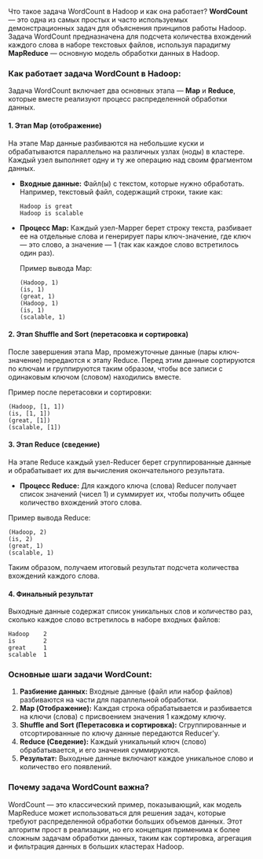 Что такое задача WordCount в Hadoop и как она работает?
**WordCount** — это одна из самых простых и часто используемых демонстрационных задач для объяснения принципов работы Hadoop. Задача WordCount предназначена для подсчета количества вхождений каждого слова в наборе текстовых файлов, используя парадигму **MapReduce** — основную модель обработки данных в Hadoop.

### Как работает задача WordCount в Hadoop:

Задача WordCount включает два основных этапа — **Map** и **Reduce**, которые вместе реализуют процесс распределенной обработки данных.

#### 1. **Этап Map (отображение)**

На этапе Map данные разбиваются на небольшие куски и обрабатываются параллельно на различных узлах (ноды) в кластере. Каждый узел выполняет одну и ту же операцию над своим фрагментом данных.

- **Входные данные:** Файл(ы) с текстом, которые нужно обработать. Например, текстовый файл, содержащий строки, такие как:
  
  ```
  Hadoop is great
  Hadoop is scalable
  ```

- **Процесс Map:** Каждый узел-Mapper берет строку текста, разбивает ее на отдельные слова и генерирует пары ключ-значение, где ключ — это слово, а значение — 1 (так как каждое слово встретилось один раз).
  
  Пример вывода Map:
  ```
  (Hadoop, 1)
  (is, 1)
  (great, 1)
  (Hadoop, 1)
  (is, 1)
  (scalable, 1)
  ```

#### 2. **Этап Shuffle and Sort (перетасовка и сортировка)**

После завершения этапа Map, промежуточные данные (пары ключ-значение) передаются к этапу Reduce. Перед этим данные сортируются по ключам и группируются таким образом, чтобы все записи с одинаковым ключом (словом) находились вместе.

Пример после перетасовки и сортировки:
```
(Hadoop, [1, 1])
(is, [1, 1])
(great, [1])
(scalable, [1])
```

#### 3. **Этап Reduce (сведение)**

На этапе Reduce каждый узел-Reducer берет сгруппированные данные и обрабатывает их для вычисления окончательного результата.

- **Процесс Reduce:** Для каждого ключа (слова) Reducer получает список значений (чисел 1) и суммирует их, чтобы получить общее количество вхождений этого слова.

Пример вывода Reduce:
```
(Hadoop, 2)
(is, 2)
(great, 1)
(scalable, 1)
```

Таким образом, получаем итоговый результат подсчета количества вхождений каждого слова.

#### 4. **Финальный результат**

Выходные данные содержат список уникальных слов и количество раз, сколько каждое слово встретилось в наборе входных файлов:
```
Hadoop    2
is        2
great     1
scalable  1
```

### Основные шаги задачи WordCount:

1. **Разбиение данных:** Входные данные (файл или набор файлов) разбиваются на части для параллельной обработки.
2. **Map (Отображение):** Каждая строка обрабатывается и разбивается на ключи (слова) с присвоением значения 1 каждому ключу.
3. **Shuffle and Sort (Перетасовка и сортировка):** Сгруппированные и отсортированные по ключу данные передаются Reducer'у.
4. **Reduce (Сведение):** Каждый уникальный ключ (слово) обрабатывается, и его значения суммируются.
5. **Результат:** Выходные данные включают каждое уникальное слово и количество его появлений.

### Почему задача WordCount важна?
WordCount — это классический пример, показывающий, как модель MapReduce может использоваться для решения задач, которые требуют распределенной обработки больших объемов данных. Этот алгоритм прост в реализации, но его концепция применима к более сложным задачам обработки данных, таким как сортировка, агрегация и фильтрация данных в больших кластерах Hadoop.